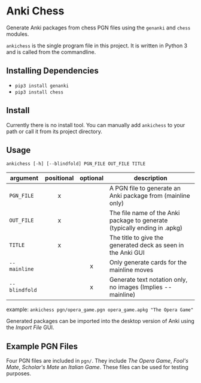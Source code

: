 # Anki Chess
Generate Anki packages from chess PGN files using the `genanki` and `chess` modules.

`ankichess` is the single program file in this project. It is written in Python 3 and is called from the commandline.

## Installing Dependencies
- `pip3 install genanki`
- `pip3 install chess`

## Install
Currently there is no install tool. You can manually add `ankichess` to your path or call it from its project directory.

## Usage
`ankichess [-h] [--blindfold] PGN_FILE OUT_FILE TITLE`

| argument      | positional | optional | description                                                               |
|---------------|:----------:|:--------:|---------------------------------------------------------------------------|
| `PGN_FILE`    | x          |          | A PGN file to generate an Anki package from (mainline only)               |
| `OUT_FILE`    | x          |          | The file name of the Anki package to generate (typically ending in .apkg) |
| `TITLE`       | x          |          | The title to give the generated deck as seen in the Anki GUI              |
| `--mainline`  |            | x        | Only generate cards for the mainline moves                                |
| `--blindfold` |            | x        | Generate text notation only, no images (Implies --mainline)               |

example: `ankichess pgn/opera_game.pgn opera_game.apkg "The Opera Game"`

Generated packages can be imported into the desktop version of Anki using the _Import File_ GUI.

## Example PGN Files
Four PGN files are included in `pgn/`. They include _The Opera Game_, _Fool's Mate_, _Scholar's Mate_ an _Italian Game_. These files can be used for testing purposes.
